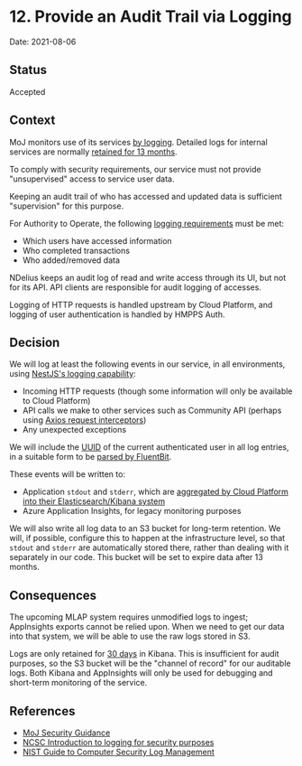 # 12. Provide an Audit Trail via Logging

Date: 2021-08-06

## Status

Accepted

## Context

MoJ monitors use of its services [by logging](https://security-guidance.service.justice.gov.uk/logging-and-monitoring).
Detailed logs for internal services are normally [retained for 13 months](https://security-guidance.service.justice.gov.uk/logging-and-monitoring/#log-retention).

To comply with security requirements, our service must not provide "unsupervised" access to
service user data.

Keeping an audit trail of who has accessed and updated data is sufficient "supervision" for
this purpose.

For Authority to Operate, the following [logging requirements](https://dsdmoj.atlassian.net/wiki/spaces/NDSS/pages/3053519229/Logging+Audit) must be met:

* Which users have accessed information
* Who completed transactions
* Who added/removed data

NDelius keeps an audit log of read and write access through its UI, but not for its API. API
clients are responsible for audit logging of accesses.

Logging of HTTP requests is handled upstream by Cloud Platform, and logging of user authentication
is handled by HMPPS Auth.

## Decision

We will log at least the following events in our service, in all environments, using [NestJS's logging capability](https://javascript.plainenglish.io/how-to-use-nestjs-logger-2a9cb107bce9):

* Incoming HTTP requests (though some information will only be available to Cloud Platform)
* API calls we make to other services such as Community API (perhaps using [Axios request interceptors](https://itnext.io/advanced-nestjs-techniques-part-2-logging-outgoing-http-requests-3c75d47c5768))
* Any unexpected exceptions

We will include the [UUID](https://github.com/ministryofjustice/hmpps-auth/blob/9296135ad842e6ec01945d679666ffd46c98654a/src/main/kotlin/uk/gov/justice/digital/hmpps/oauth2server/model/UserDetail.kt) of the current authenticated user in all log entries, in a suitable form to be [parsed by FluentBit](https://docs.fluentbit.io/manual/v/1.7/concepts/data-pipeline/parser).

These events will be written to:

* Application `stdout` and `stderr`, which are [aggregated by Cloud Platform into their Elasticsearch/Kibana system](https://user-guide.cloud-platform.service.justice.gov.uk/documentation/logging-an-app/log-collection-and-storage.html#application-log-collection-and-storage)
* Azure Application Insights, for legacy monitoring purposes

We will also write all log data to an S3 bucket for long-term retention. We will, if possible, configure this to happen at the infrastructure level, so that `stdout` and `stderr` are automatically stored there, rather than dealing with it separately in our code. This bucket will be set to expire data after 13 months.
## Consequences

The upcoming MLAP system requires unmodified logs to ingest; AppInsights exports cannot be relied upon. When
we need to get our data into that system, we will be able to use the raw logs stored in S3.

Logs are only retained for [30 days](https://user-guide.cloud-platform.service.justice.gov.uk/documentation/logging-an-app/log-collection-and-storage.html#application-log-collection-and-storage) in Kibana. This is insufficient for audit purposes,
so the S3 bucket will be the "channel of record" for our auditable logs. Both Kibana and AppInsights will only be used for
debugging and short-term monitoring of the service.

## References

* [MoJ Security Guidance](https://security-guidance.service.justice.gov.uk/#cyber-and-technical-security-guidance)
* [NCSC Introduction to logging for security purposes](https://www.ncsc.gov.uk/guidance/introduction-logging-security-purposes)
* [NIST Guide to Computer Security Log Management](https://nvlpubs.nist.gov/nistpubs/Legacy/SP/nistspecialpublication800-92.pdf)
